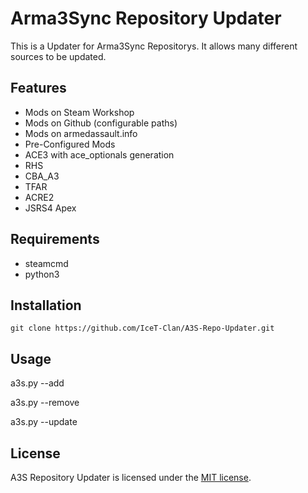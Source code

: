 # Arma3Sync Repository Updater
This is a Updater for Arma3Sync Repositorys. It allows many different sources to be updated.

## Features
* Mods on Steam Workshop
* Mods on Github (configurable paths)
* Mods on armedassault.info
* Pre-Configured Mods
 * ACE3 with ace_optionals generation
 * RHS
 * CBA_A3
 * TFAR
 * ACRE2
 * JSRS4 Apex

## Requirements
* steamcmd
* python3

## Installation
``git clone https://github.com/IceT-Clan/A3S-Repo-Updater.git``

## Usage
a3s.py --add

a3s.py --remove

a3s.py --update

## License
A3S Repository Updater is licensed under the [MIT license](LICENSE).
